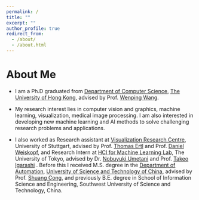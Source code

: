 ```yaml
---
permalink: /
title: ""
excerpt: ""
author_profile: true
redirect_from: 
  - /about/
  - /about.html
---
```


# About Me
* I am a Ph.D graduated from [Department of Computer Science](https://www.cs.hku.hk), [The University of Hong Kong](https://www.hku.hk), advised by Prof. [Wenping Wang](https://www.cs.hku.hk/people/academic-staff/wenping).  

* My  research interest lies in computer vision and graphics, machine learning, visualization, medical image processing. I am also interested in developing new machine learning and AI methods to solve challenging research problems and applications.

* I also worked as Research assistant at [Visualization Research Centre](https://www.visus.uni-stuttgart.de/en), University of Stuttgart, advised by Prof. [Thomas Ertl](https://scholar.google.com/citations?user=qFQ9jHkAAAAJ&hl=zh-CN) and Prof. [Daniel Weiskopf](https://scholar.google.com/citations?user=sclEgM4AAAAJ&hl=zh-CN), and Research Intern at [HCI for Machine Learning Lab](https://www-ui.is.s.u-tokyo.ac.jp/crest/members.html), The University of Tokyo, advised by Dr. [Nobuyuki Umetani](http://www.nobuyuki-umetani.com) and Prof. [Takeo Igarashi](https://www-ui.is.s.u-tokyo.ac.jp/~takeo/index.html) . 
Before this I received M.S. degree in the [Department of Automation](https://auto.ustc.edu.cn/en/index.php), [University of Science and Technology of China](http://en.ustc.edu.cn), advised by Prof. [Shuang Cong](https://scholar.google.com.hk/citations?hl=en&user=2oPsqNQAAAAJ&view_op=list_works), and previously B.E. degree in School of Information Science and Engineering, Southwest University of Science and Technology, China.  
